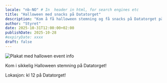```yaml
---
locale: "nb-NO" # In  header in html, for search engines etc
title: "Halloween med snacks på Datatorget"
description: "Kom å få halloween stemning og få snacks på Datatorget på halloween"  # In  header in html, for search engines etc.
author: "Styret"
date: 2025-10-31T12:00:00+02:00
publishDate: 2025-10-28
#expiryDate: xxxx
draft: false
---
```


![Plakat med hallowen event info](/img/events/2025-10-31-halloween.jpg)


Kom i sikkelig Halloween stemning på Datatorget!

Lokasjon: kl 12 på Datatorget!

<!--more-->

